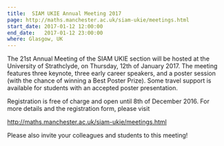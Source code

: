 ```yaml
---
title:  SIAM UKIE Annual Meeting 2017
page: http://maths.manchester.ac.uk/siam-ukie/meetings.html
start_date: 2017-01-12 12:00:00
end_date:   2017-01-12 23:00:00
where: Glasgow, UK
---
```


The 21st Annual Meeting of the SIAM UKIE section will be hosted
at the University of Strathclyde, on Thursday, 12th of January 2017.
The meeting features three keynote, three early career speakers,
and a poster session (with the chance of winning a Best Poster Prize).
Some travel support is available for students with an accepted poster
presentation.

Registration is free of charge and open until 8th of December 2016.
For more details and the registration form, please visit

<http://maths.manchester.ac.uk/siam-ukie/meetings.html>

Please also invite your colleagues and students to this meeting!